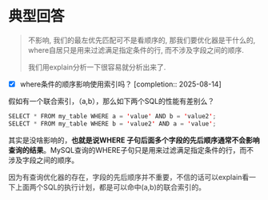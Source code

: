 # 典型回答

> 不影响, 我们的最左优先匹配可不是看顺序的, 那我们要优化器是干什么的, where自居只是用来过滤满足指定条件的行, 而不涉及字段之间的顺序.
> 
> 我们用explain分析一下很容易就分析出来了.

- [x] where条件的顺序影响使用索引吗？  [completion:: 2025-08-14]

假如有一个联合索引，（a,b），那么如下两个SQL的性能有差别么？



```java
SELECT * FROM my_table WHERE a = 'value' AND b = 'value2';
SELECT * FROM my_table WHERE b = 'value2' AND a = 'value';
```



其实是没啥影响的，**也就是说WHERE 子句后面多个字段的先后顺序通常不会影响查询的结果**。MySQL查询的WHERE子句只是用来过滤满足指定条件的行，而不涉及字段之间的顺序。



<font style="color:rgb(51, 51, 51);">因为有查询优化器的存在，字段的先后顺序并不重要，不信的话可以explain看一下上面两个SQL的执行计划，都是可以命中(a,b)的联合索引的。</font>

<font style="color:rgb(51, 51, 51);"></font>

<font style="color:rgb(51, 51, 51);"></font>

